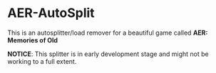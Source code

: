 # AER-AutoSplit

This is an autosplitter/load remover for a beautiful game called **AER: Memories of Old**

**NOTICE**: This splitter is in early development stage and might not be working to a full extent.
